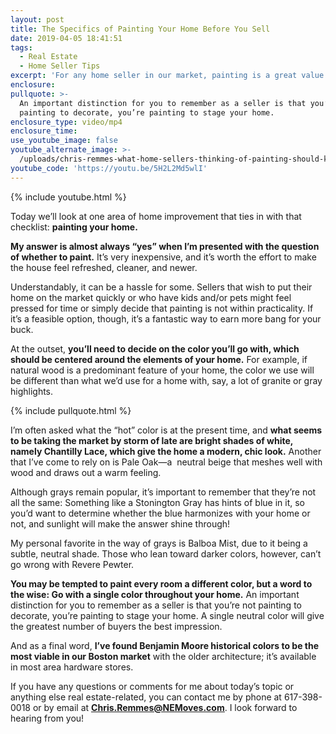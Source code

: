 ```yaml
---
layout: post
title: The Specifics of Painting Your Home Before You Sell
date: 2019-04-05 18:41:51
tags:
  - Real Estate
  - Home Seller Tips
excerpt: 'For any home seller in our market, painting is a great value boost.'
enclosure:
pullquote: >-
  An important distinction for you to remember as a seller is that you’re not
  painting to decorate, you’re painting to stage your home.
enclosure_type: video/mp4
enclosure_time:
use_youtube_image: false
youtube_alternate_image: >-
  /uploads/chris-remmes-what-home-sellers-thinking-of-painting-should-know-youtube.jpg
youtube_code: 'https://youtu.be/5H2L2Md5wlI'
---
```


{% include youtube.html %}

Today we’ll look at one area of home improvement that ties in with that checklist: **painting your home.**&nbsp;

**My answer is almost always “yes” when I’m presented with the question of whether to paint.** It’s very inexpensive, and it’s worth the effort to make the house feel refreshed, cleaner, and newer.&nbsp;

Understandably, it can be a hassle for some. Sellers that wish to put their home on the market quickly or who have kids and/or pets might feel pressed for time or simply decide that painting is not within practicality. If it’s a feasible option, though, it’s a fantastic way to earn more bang for your buck.&nbsp;

At the outset, **you’ll need to decide on the color you’ll go with, which should be centered around the elements of your home.** For example, if natural wood is a predominant feature of your home, the color we use will be different than what we’d use for a home with, say, a lot of granite or gray highlights.

{% include pullquote.html %}

I’m often asked what the “hot” color is at the present time, and **what seems to be taking the market by storm of late are bright shades of white, namely Chantilly Lace, which give the home a modern, chic look.** Another that I’ve come to rely on is Pale Oak—a &nbsp;neutral beige that meshes well with wood and draws out a warm feeling. &nbsp;&nbsp;

Although grays remain popular, it’s important to remember that they’re not all the same: Something like a Stonington Gray has hints of blue in it, so you’d want to determine whether the blue harmonizes with your home or not, and sunlight will make the answer shine through!&nbsp;

My personal favorite in the way of grays is Balboa Mist, due to it being a subtle, neutral shade. Those who lean toward darker colors, however, can’t go wrong with Revere Pewter.&nbsp;

**You may be tempted to paint every room a different color, but a word to the wise: Go with a single color throughout your home.** An important distinction for you to remember as a seller is that you’re not painting to decorate, you’re painting to stage your home. A single neutral color will give the greatest number of buyers the best impression. &nbsp;&nbsp;

And as a final word, **I’ve found Benjamin Moore historical colors to be the most viable in our Boston market** with the older architecture; it’s available in most area hardware stores. &nbsp;

If you have any questions or comments for me about today’s topic or anything else real estate-related, you can contact me by phone at 617-398-0018 or by email at <u><strong><a href="mailto:Chris.Remmes@NEMoves.com">Chris.Remmes@NEMoves.com</a></strong></u>. I look forward to hearing from you!&nbsp;